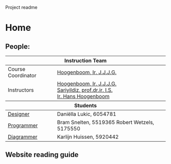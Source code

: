 Project readme
# Home


## People: 
<table width=100%>
    <thead >
        <tr class="header">
            <th colspan="2">Instruction Team</th>
        </tr>
    </thead>
    <tbody>
        <tr>
            <td>Course Coordinator</td>
            <td><a href="mailto:	J.J.J.G.Hoogenboom@tudelft.nl">Hoogenboom, Ir. J.J.J.G.</a></td>
        </tr>
        <tr>
            <td>Instructors</td>
            <td>
                <a href="mailto:J.J.J.G.Hoogenboom@tudelft.nl">Hoogenboom, Ir. J.J.J.G.</a><br>
                <a href="I.S.Sariyildiz@tudelft.nl">Sariyildiz, prof.dr.ir. I.S.</a><br>
                <a href="mailto:J.J.J.G.Hoogenboom@tudelft.nl">Ir. Hans Hoogenboom</a><br>
            </td>
         </tr>
    </tbody>
    <thead>
        <tr class="header">
            <th colspan="2">Students</th>
        </tr>
    </thead>
    <tbody>
        <tr>
            <td>
                <a href="https://github.com/shervinazadi/spatial_computing_18/tree/master/Accretio">Designer</a>
            </td>
            <td>
                Daniëlla Lukic, 6054781
            </td>
        </tr>
        <tr>
            <td>
                <a href="https://github.com/shervinazadi/spatial_computing_18/tree/master/Arthouse">Programmer</a>
            </td>
            <td>
                Bram Snelten, 5519365 
                Robert Wetzels, 5175550
            </td>
        </tr>
        <tr>
            <td>
                <a href="https://github.com/shervinazadi/spatial_computing_18/tree/master/Het_Gebouw">Diagrammer</a>
            </td>
            <td>
                Karlijn Huissen, 5920442
            </td>
        </tr>
    </tbody>
</table>


## Website reading guide
